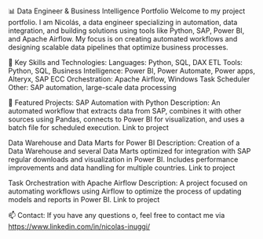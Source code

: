 📊 Data Engineer & Business Intelligence Portfolio
Welcome to my project portfolio. I am Nicolás, a data engineer specializing in automation, data integration, and building solutions using tools like Python, SAP, Power BI, and Apache Airflow. My focus is on creating automated workflows and designing scalable data pipelines that optimize business processes.

🔑 Key Skills and Technologies:
Languages: Python, SQL, DAX
ETL Tools: Python, SQL,
Business Intelligence: Power BI, Power Automate, Power apps, Alteryx, SAP ECC
Orchestration: Apache Airflow, Windows Task Scheduler
Other: SAP automation, large-scale data processing

📂 Featured Projects:
SAP Automation with Python
Description: An automated workflow that extracts data from SAP, combines it with other sources using Pandas, connects to Power BI for visualization, and uses a batch file for scheduled execution.
Link to project

Data Warehouse and Data Marts for Power BI
Description: Creation of a Data Warehouse and several Data Marts optimized for integration with SAP regular downloads and visualization in Power BI. Includes performance improvements and data handling for multiple countries.
Link to project

Task Orchestration with Apache Airflow
Description: A project focused on automating workflows using Airflow to optimize the process of updating models and reports in Power BI.
Link to project

📫 Contact:
If you have any questions o, feel free to contact me via https://www.linkedin.com/in/nicolas-inuggi/
